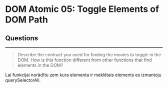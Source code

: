 # DOM Atomic 05: Toggle Elements of DOM Path

## Questions

---

> Describe the contract you used for finding the movies to toggle in the DOM. How is this function different from other functions that find elements in the DOM?

Lai funkcijai norādītu zem kura elementa ir meklētais elements es izmantoju querySelectorAll.
